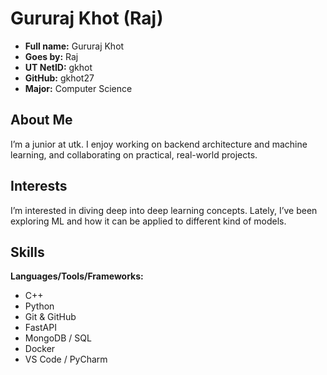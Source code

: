 # Gururaj Khot (Raj)

- **Full name:** Gururaj Khot  
- **Goes by:** Raj 
- **UT NetID:** gkhot
- **GitHub:** gkhot27
- **Major:** Computer Science

## About Me
I’m a junior at utk. I enjoy working on backend architecture and machine learning, and collaborating on practical, real-world projects.

## Interests
I’m interested in diving deep into deep learning concepts. Lately, I’ve been exploring ML and how it can be applied to different kind of models.



## Skills
**Languages/Tools/Frameworks:**
- C++
- Python
- Git & GitHub
- FastAPI 
- MongoDB / SQL
- Docker
- VS Code / PyCharm


